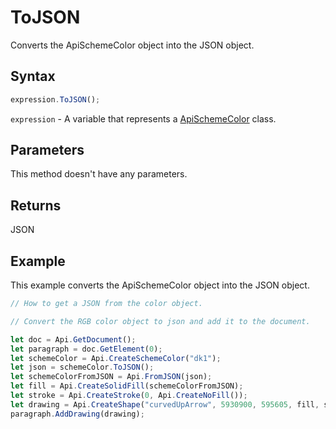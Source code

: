 # ToJSON

Converts the ApiSchemeColor object into the JSON object.

## Syntax

```javascript
expression.ToJSON();
```

`expression` - A variable that represents a [ApiSchemeColor](../ApiSchemeColor.md) class.

## Parameters

This method doesn't have any parameters.

## Returns

JSON

## Example

This example converts the ApiSchemeColor object into the JSON object.

```javascript editor-docx
// How to get a JSON from the color object.

// Convert the RGB color object to json and add it to the document.

let doc = Api.GetDocument();
let paragraph = doc.GetElement(0);
let schemeColor = Api.CreateSchemeColor("dk1");
let json = schemeColor.ToJSON();
let schemeColorFromJSON = Api.FromJSON(json);
let fill = Api.CreateSolidFill(schemeColorFromJSON);
let stroke = Api.CreateStroke(0, Api.CreateNoFill());
let drawing = Api.CreateShape("curvedUpArrow", 5930900, 595605, fill, stroke);
paragraph.AddDrawing(drawing);
```
